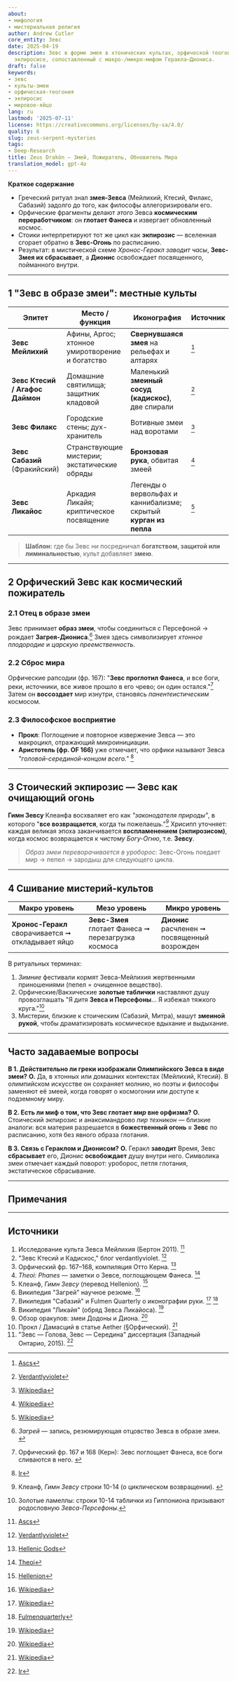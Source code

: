 ```yaml
---
about:
- мифология
- мистериальная религия
author: Andrew Cutler
core_entity: Зевс
date: 2025-04-19
description: Зевс в форме змея в хтонических культах, орфической теогонии и стоической
  экпиросисе, сопоставленный с макро-/микро-мифом Геракла–Диониса.
draft: false
keywords:
- зевс
- культы-змеи
- орфическая-теогония
- экпиросис
- мировое-яйцо
lang: ru
lastmod: '2025-07-11'
license: https://creativecommons.org/licenses/by-sa/4.0/
quality: 6
slug: zeus-serpent-mysteries
tags:
- Deep-Research
title: Zeus Drakôn — Змей, Пожиратель, Обновитель Мира
translation_model: gpt-4o
---
```


**Краткое содержание**

- Греческий ритуал знал **змея-Зевса** (Мейлихий, Ктесий, Филакс, Сабазий) задолго до того, как философы аллегоризировали его.
- Орфические фрагменты делают *этого* Зевса **космическим переработчиком**: он **глотает Фанеса** и извергает обновленный космос.
- Стоики интерпретируют тот же цикл как **экпирозис** — вселенная сгорает обратно в **Зевс-Огонь** по расписанию.
- Результат: в мистической схеме *Хронос-Геракл заводит часы*, **Зевс-Змея их сбрасывает**, а **Дионис** освобождает посвященного, пойманного внутри.

---

## 1 "Зевс в образе змеи": местные культы

| Эпитет | Место / функция | Иконография | Источник |
|--------|-----------------|-------------|----------|
| **Зевс Мейлихий** | Афины, Аргос; хтонное умиротворение и богатство | **Свернувшаяся змея** на рельефах и алтарях | [^oai1] |
| **Зевс Ктесий / Агафос Даймон** | Домашние святилища; защитник кладовой | Маленький **змеиный сосуд (кадискос)**, две спирали | [^oai2] |
| **Зевс Филакс** | Городские стены; дух-хранитель | Вотивные змеи над воротами | [^oai3] |
| **Зевс Сабазий** (Фракийский) | Странствующие мистерии; экстатические обряды | **Бронзовая рука**, обвитая змеей | [^oai4] |
| **Зевс Ликайос** | Аркадия Ликайя; криптическое посвящение | Легенды о вервольфах и каннибализме; скрытый **курган из пепла** | [^oai5] |

> **Шаблон:** где бы Зевс ни посредничал **богатством, защитой или лиминальностью**, культ добавляет **змею**.

---

## 2 Орфический Зевс как космический пожиратель

### 2.1 Отец в образе змеи
Зевс принимает **образ змеи**, чтобы соединиться с Персефоной → рождает **Загрея-Диониса**.[^zagreus] Змея здесь символизирует *хтонное плодородие* и *царскую преемственность*.

### 2.2 Сброс мира
Орфические рапсодии (фр. 167): "**Зевс проглотил Фанеса**, и все боги, реки, источники, все живое прошло в его чрево; он один остался."[^phanes-swallow]
Затем он **воссоздает** мир изнутри, становясь *панентеистическим* космосом.

### 2.3 Философское восприятие
- **Прокл**: Поглощение и повторное извержение Зевса — это макроцикл, отражающий микроинициации.
- **Аристотель (фр. OF 166)** уже отмечает, что орфики называют Зевса *"головой-серединой-концом всего."* [^oai6]

---

## 3 Стоический экпирозис — Зевс как очищающий огонь

**Гимн Зевсу** Клеанфа восхваляет его как *"законодателя природы"*, в которого "**все возвращается**, когда ты пожелаешь."[^cleanthes] Хрисипп уточняет: каждая великая эпоха заканчивается **воспламенением (экпирозисом)**, когда космос возвращается к *чистому Богу-Огню*, т.е. **Зевсу**.

> *Образ змеи переворачивается в уроборос*: Зевс-Огонь поедает мир → пепел → зародыш для следующего цикла.

---

## 4 Сшивание мистерий-культов

| Макро уровень | Мезо уровень | Микро уровень |
|---------------|--------------|---------------|
| **Хронос-Геракл** сворачивается ➞ откладывает яйцо | **Зевс-Змея** глотает Фанеса ➞ перезагрузка космоса | **Дионис** расчленен ➞ посвященный возрожден |

В ритуальных терминах:
1. *Зимние* фестивали кормят Зевса-Мейлихия жертвенными приношениями (пепел = очищенное вещество).
2. Орфические/Вакхические **золотые таблички** наставляют душу провозглашать "Я дитя **Зевса и Персефоны**… Я избежал тяжкого круга."[^tablets]
3. Мистерии, близкие к стоическим (Сабазий, Митра), машут **змеиной рукой**, чтобы драматизировать космическое вдыхание и выдыхание.

---

## Часто задаваемые вопросы <!-- сохраняет поддержку схемы FAQPage -->

**В 1. Действительно ли греки изображали Олимпийского Зевса в виде змеи?**
**О.** Да, в хтонных или домашних контекстах (Мейлихий, Ктесий). В олимпийском искусстве он сохраняет молнию, но поэты и философы заменяют её змеей, когда говорят о космогонии или доступе к подземному миру.

**В 2. Есть ли миф о том, что Зевс глотает *мир* вне орфизма?**
**О.** Стоический экпирозис и анаксимандрово *пир техникон* — близкие аналоги: вся материя разрешается в **божественный огонь = Зевс** по расписанию, хотя без явного образа глотания.

**В 3. Связь с Гераклом и Дионисом?**
**О.** Геракл **заводит** Время, Зевс **сбрасывает** его, Дионис **освобождает** душу внутри него. Символика змеи отмечает каждый поворот: уроборос, петля глотания, экстатическое сбрасывание.

---

## Примечания

[^oai1]: [Ascs](https://www.ascs.org.au/news/ascs31/Burton.pdf)
[^oai2]: [Verdantlyviolet](https://verdantlyviolet.tumblr.com/post/643083523253829632/zeus-ktesios-and-the-kadiskos-zeus-ktesios-of-the)
[^oai3]: [Wikipedia](https://en.wikipedia.org/wiki/Oracle)
[^oai4]: [Wikipedia](https://en.wikipedia.org/wiki/Sabazios)
[^oai5]: [Wikipedia](https://en.wikipedia.org/wiki/Lykaia)
[^oai6]: [Ir](https://ir.lib.uwo.ca/context/etd/article/4619/viewcontent/Zeus_the_Head_Zeus_the_Middle___Studies_in_the_Orphic_Theogonies.pdf)
[^oai7]: [Wikipedia](https://en.wikipedia.org/wiki/Zagreus)
[^oai8]: [Hellenic Gods](https://www.hellenicgods.org/the-orphic-fragments-of-otto-kern)
[^oai9]: [Hellenion](https://www.hellenion.org/zeus/cleanthes-hymn-to-zeus/)
[^oai10]: [Theoi](https://www.theoi.com/Protogenos/Phanes.html)
[^oai11]: [Fulmenquarterly](https://www.fulmenquarterly.com/the-hand-of-sabazios)
[^oai12]: [Wikipedia](https://en.wikipedia.org/wiki/Aether_%28mythology%29)
[^zagreus]: *Загрей* — запись, резюмирующая отцовство Зевса в образе змеи. [^oai7]
[^phanes-swallow]: Орфический фр. 167 и 168 (Керн): Зевс поглощает Фанеса, все боги сливаются в него. [^oai8]
[^cleanthes]: Клеанф, *Гимн Зевсу* строки 10-14 (о циклическом возвращении). [^oai9]
[^tablets]: Золотые ламеллы: строки 10-14 таблички из Гиппониона призывают родословную *Зевса-Персефоны*.

---

## Источники

1. Исследование культа Зевса Мейлихия (Бертон 2011). [^oai1]
2. "Зевс Ктесий и Кадискос," блог verdantlyviolet. [^oai2]
3. Орфический фр. 167–168, компиляция Отто Керна. [^oai8]
4. *Theoi: Phanes* — заметки о Зевсе, поглощающем Фанеса. [^oai10]
5. Клеанф, *Гимн Зевсу* (перевод Hellenion). [^oai9]
6. Википедия "Загрей" научное резюме. [^oai7]
7. Википедия "Сабазий" и Fulmen Quarterly о иконографии руки. [^oai4] [^oai11]
8. Википедия "Ликайя" (обряд Зевса Ликайоса). [^oai5]
9. Обзор оракулов: змеи Додоны и Диона. [^oai3]
10. Прокл / Дамасций в статье Aether (§Орфический). [^oai12]
11. "Зевс — Голова, Зевс — Середина" диссертация (Западный Онтарио, 2015). [^oai6]